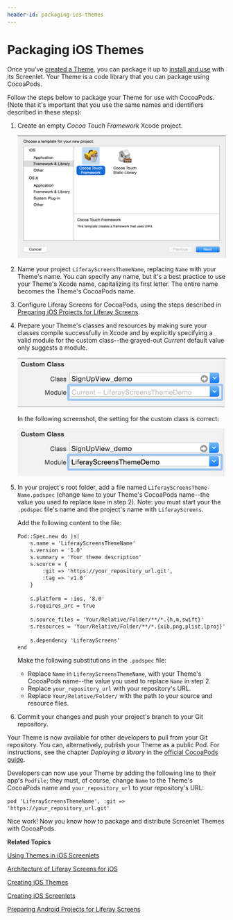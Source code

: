 ```yaml
---
header-id: packaging-ios-themes
---
```


# Packaging iOS Themes

Once you've 
[created a Theme](/docs/6-2/tutorials/-/knowledge_base/t/creating-ios-themes),
you can package it up to
[install and use](/docs/6-2/tutorials/-/knowledge_base/t/using-themes-in-ios-screenlets)
with its Screenlet. Your Theme is a code library that you can package using
CocoaPods. 

Follow the steps below to package your Theme for use with CocoaPods. (Note that
it's important that you use the same names and identifiers described in these
steps):

1.  Create an empty *Cocoa Touch Framework* Xcode project.

    ![Figure 1: Choose *Cocoa Touch Framework* when creating a project for your Theme.](../../images/screens-ios-cocoa-touch-framework.png)

2.  Name your project `LiferayScreensThemeName`, replacing `Name` with your
    Theme's name. You can specify any name, but it's a best practice to use your
    Theme's Xcode name, capitalizing its first letter. The entire name becomes
    the Theme's CocoaPods name. 

3.  Configure Liferay Screens for CocoaPods, using the steps described in 
    [Preparing iOS Projects for Liferay Screens](/docs/6-2/tutorials/-/knowledge_base/t/preparing-ios-projects-for-liferay-screens).

4.  Prepare your Theme's classes and resources by making sure your classes
    compile successfully in Xcode and by explicitly specifying a valid module
    for the custom class--the grayed-out *Current* default value only suggests a
    module.

    ![Figure 2: This XIB file's custom class's module is NOT specified.](../../images/screens-ios-theme-custom-module-wrong.png)

    In the following screenshot, the setting for the custom class is correct:

    ![Figure 3: The XIB file is bound to the custom class name, with the specified module.](../../images/screens-ios-theme-custom-module-right.png)

5.  In your project's root folder, add a file named
    `LiferayScreensTheme-Name.podspec` (change `Name` to your Theme's CocoaPods
    name--the value you used to replace `Name` in step 2). Note: you must start
    your the `.podspec` file's name and the project's name with `LiferayScreens`.

    Add the following content to the file: 

        Pod::Spec.new do |s|
            s.name = 'LiferayScreensThemeName'
            s.version = '1.0'
            s.summary = 'Your theme description'
            s.source = {
                :git => 'https://your_repository_url.git',
                :tag => 'v1.0'
            }
        
            s.platform = :ios, '8.0'
            s.requires_arc = true
        
            s.source_files = 'Your/Relative/Folder/**/*.{h,m,swift}'
            s.resources = 'Your/Relative/Folder/**/*.{xib,png,plist,lproj}'
        
            s.dependency 'LiferayScreens'
        end
 
    Make the following substitutions in the `.podspec` file:

    * Replace `Name` in `LiferayScreensThemeName`, with your Theme's CocoaPods
      name--the value you used to replace `Name` in step 2. 
    * Replace `your_repository_url` with your repository's URL.
    * Replace `Your/Relative/Folder/` with the path to your source and resource
      files. 

6. Commit your changes and push your project's branch to your Git repository.

Your Theme is now available for other developers to pull from your Git
repository. You can, alternatively, publish your Theme as a public Pod. For
instructions, see the chapter *Deploying a library* in the
[official CocoaPods guide](https://guides.cocoapods.org/making/getting-setup-with-trunk.html#deploying-a-library). 

Developers can now use your Theme by adding the following line to their app's
`Podfile`; they must, of course, change `Name` to the Theme's CocoaPods name and
`your_repository_url` to your repository's URL: 

    pod 'LiferayScreensThemeName', :git => 'https://your_repository_url.git'

Nice work! Now you know how to package and distribute Screenlet Themes with
CocoaPods. 

**Related Topics**

[Using Themes in iOS Screenlets](/docs/6-2/tutorials/-/knowledge_base/t/using-themes-in-ios-screenlets)

[Architecture of Liferay Screens for iOS](/docs/6-2/tutorials/-/knowledge_base/t/architecture-of-liferay-screens-for-ios)

[Creating iOS Themes](/docs/6-2/tutorials/-/knowledge_base/t/creating-ios-themes)

[Creating iOS Screenlets](/docs/6-2/tutorials/-/knowledge_base/t/creating-ios-screenlets)

[Preparing Android Projects for Liferay Screens](/docs/6-2/tutorials/-/knowledge_base/t/preparing-android-projects-for-liferay-screens)

